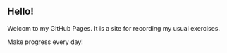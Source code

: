 ## Hello!

Welcom to my GitHub Pages. It is a site for recording my usual exercises.

Make progress every day!
